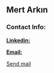 <!-- ### Hi there 👋 -->
## Mert Arkın
### Contact Info:
**[Linkedin:](https://www.linkedin.com/in/mert-a-a37389226)**

**[Email:](mertarkin18@gmail.com)**

<a href="mailto:mertarkin18@gmail.com">Send mail</a>

<!--
**MertArkin/MertArkin** is a ✨ _special_ ✨ repository because its `README.md` (this file) appears on your GitHub profile.

Here are some ideas to get you started:

- 🔭 I’m currently working on ...
- 🌱 I’m currently learning ...
- 👯 I’m looking to collaborate on ...
- 🤔 I’m looking for help with ...
- 💬 Ask me about ...
- 📫 How to reach me: ...
- 😄 Pronouns: ...
- ⚡ Fun fact: ...
-->
